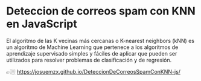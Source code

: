 # Deteccion de correos spam con KNN en JavaScript

El algoritmo de las K vecinas más cercanas o K-nearest neighbors (kNN) es un algoritmo de Machine Learning que pertenece a los algoritmos de aprendizaje supervisado simples y fáciles de aplicar que pueden ser utilizados para resolver problemas de clasificación y de regresión.

👉🏼 https://josuemzx.github.io/DeteccionDeCorreosSpamConKNN-js/
